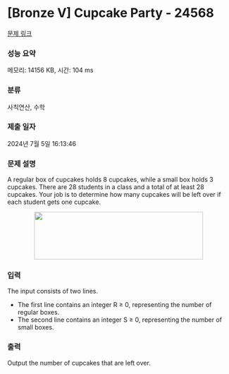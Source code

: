 # [Bronze V] Cupcake Party - 24568 

[문제 링크](https://www.acmicpc.net/problem/24568) 

### 성능 요약

메모리: 14156 KB, 시간: 104 ms

### 분류

사칙연산, 수학

### 제출 일자

2024년 7월 5일 16:13:46

### 문제 설명

<p>A regular box of cupcakes holds 8 cupcakes, while a small box holds 3 cupcakes. There are 28 students in a class and a total of at least 28 cupcakes. Your job is to determine how many cupcakes will be left over if each student gets one cupcake.</p>

<p style="text-align: center;"><img alt="" src="https://upload.acmicpc.net/8ade8b89-bc7a-4438-a7fe-dad6f604a66d/-/preview/" style="width: 383px; height: 108px;"></p>

### 입력 

 <p>The input consists of two lines.</p>

<ul>
	<li>The first line contains an integer R ≥ 0, representing the number of regular boxes.</li>
	<li>The second line contains an integer S ≥ 0, representing the number of small boxes.</li>
</ul>

### 출력 

 <p>Output the number of cupcakes that are left over.</p>


